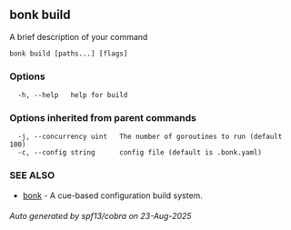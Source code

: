## bonk build

A brief description of your command

```
bonk build [paths...] [flags]
```

### Options

```
  -h, --help   help for build
```

### Options inherited from parent commands

```
  -j, --concurrency uint   The number of goroutines to run (default 100)
  -c, --config string      config file (default is .bonk.yaml)
```

### SEE ALSO

* [bonk](bonk.md)	 - A cue-based configuration build system.

###### Auto generated by spf13/cobra on 23-Aug-2025
